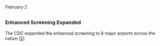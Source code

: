 ###### February 2

### Enhanced Screening Expanded

The CDC expanded the enhanced screening to 8 major airports across the nation [[2]](https://www.usatoday.com/in-depth/news/nation/2020/04/21/coronavirus-updates-how-covid-19-unfolded-u-s-timeline/2990956001/). 
